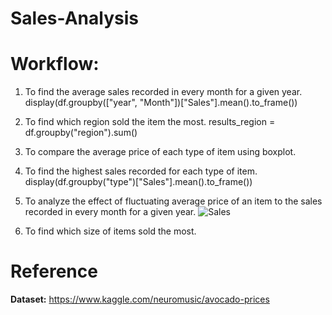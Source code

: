 # Sales-Analysis

Workflow:
===========
1. To find the average sales recorded in every month for a given year.
display(df.groupby(["year", "Month"])["Sales"].mean().to_frame())

2. To find which region sold the item the most.
results_region = df.groupby("region").sum()

3. To compare the average price of each type of item using boxplot.

4. To find the highest sales recorded for each type of item.
display(df.groupby("type")["Sales"].mean().to_frame())

5. To analyze the effect of fluctuating average price of an item to the sales recorded in every month for a given year.
![Sales](/image/sales.png)

6. To find which size of items sold the most.

Reference
=========
**Dataset:** https://www.kaggle.com/neuromusic/avocado-prices

